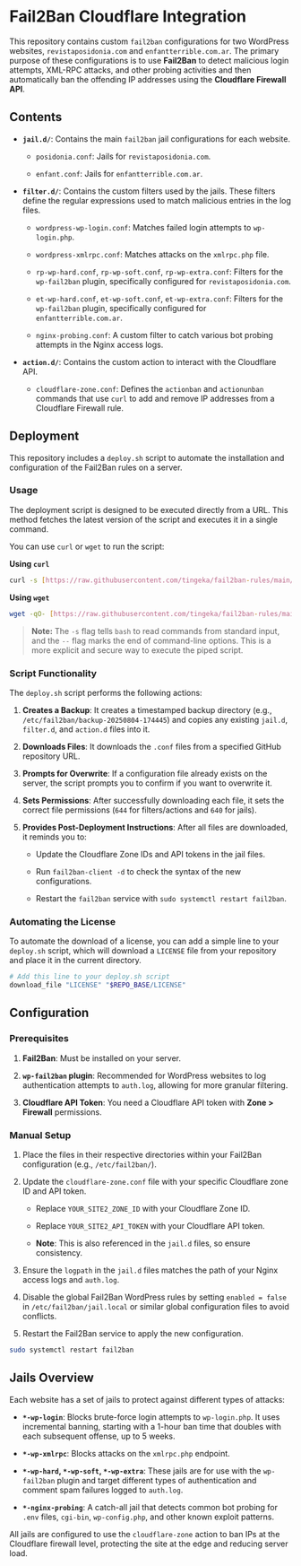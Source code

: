# Fail2Ban Cloudflare Integration

This repository contains custom `fail2ban` configurations for two WordPress websites, `revistaposidonia.com` and `enfantterrible.com.ar`. The primary purpose of these configurations is to use **Fail2Ban** to detect malicious login attempts, XML-RPC attacks, and other probing activities and then automatically ban the offending IP addresses using the **Cloudflare Firewall API**.

## Contents

* **`jail.d/`**: Contains the main `fail2ban` jail configurations for each website.

    * `posidonia.conf`: Jails for `revistaposidonia.com`.

    * `enfant.conf`: Jails for `enfantterrible.com.ar`.

* **`filter.d/`**: Contains the custom filters used by the jails. These filters define the regular expressions used to match malicious entries in the log files.

    * `wordpress-wp-login.conf`: Matches failed login attempts to `wp-login.php`.

    * `wordpress-xmlrpc.conf`: Matches attacks on the `xmlrpc.php` file.

    * `rp-wp-hard.conf`, `rp-wp-soft.conf`, `rp-wp-extra.conf`: Filters for the `wp-fail2ban` plugin, specifically configured for `revistaposidonia.com`.

    * `et-wp-hard.conf`, `et-wp-soft.conf`, `et-wp-extra.conf`: Filters for the `wp-fail2ban` plugin, specifically configured for `enfantterrible.com.ar`.

    * `nginx-probing.conf`: A custom filter to catch various bot probing attempts in the Nginx access logs.

* **`action.d/`**: Contains the custom action to interact with the Cloudflare API.

    * `cloudflare-zone.conf`: Defines the `actionban` and `actionunban` commands that use `curl` to add and remove IP addresses from a Cloudflare Firewall rule.

## Deployment

This repository includes a `deploy.sh` script to automate the installation and configuration of the Fail2Ban rules on a server.

### Usage

The deployment script is designed to be executed directly from a URL. This method fetches the latest version of the script and executes it in a single command.

You can use `curl` or `wget` to run the script:

**Using `curl`**

```bash
curl -s [https://raw.githubusercontent.com/tingeka/fail2ban-rules/main/deploy.sh](https://raw.githubusercontent.com/tingeka/fail2ban-rules/main/deploy.sh) | sudo bash -s --
```

**Using `wget`**

```bash
wget -qO- [https://raw.githubusercontent.com/tingeka/fail2ban-rules/main/deploy.sh](https://raw.githubusercontent.com/tingeka/fail2ban-rules/main/deploy.sh) | sudo bash -s --
```

> **Note:** The `-s` flag tells `bash` to read commands from standard input, and the `--` flag marks the end of command-line options. This is a more explicit and secure way to execute the piped script.

### Script Functionality

The `deploy.sh` script performs the following actions:

1.  **Creates a Backup**: It creates a timestamped backup directory (e.g., `/etc/fail2ban/backup-20250804-174445`) and copies any existing `jail.d`, `filter.d`, and `action.d` files into it.

2.  **Downloads Files**: It downloads the `.conf` files from a specified GitHub repository URL.

3.  **Prompts for Overwrite**: If a configuration file already exists on the server, the script prompts you to confirm if you want to overwrite it.

4.  **Sets Permissions**: After successfully downloading each file, it sets the correct file permissions (`644` for filters/actions and `640` for jails).

5.  **Provides Post-Deployment Instructions**: After all files are downloaded, it reminds you to:

    * Update the Cloudflare Zone IDs and API tokens in the jail files.

    * Run `fail2ban-client -d` to check the syntax of the new configurations.

    * Restart the `fail2ban` service with `sudo systemctl restart fail2ban`.

### Automating the License

To automate the download of a license, you can add a simple line to your `deploy.sh` script, which will download a `LICENSE` file from your repository and place it in the current directory.

```bash
# Add this line to your deploy.sh script
download_file "LICENSE" "$REPO_BASE/LICENSE"
```

## Configuration

### Prerequisites

1.  **Fail2Ban**: Must be installed on your server.

2.  **`wp-fail2ban` plugin**: Recommended for WordPress websites to log authentication attempts to `auth.log`, allowing for more granular filtering.

3.  **Cloudflare API Token**: You need a Cloudflare API token with **Zone > Firewall** permissions.

### Manual Setup

1.  Place the files in their respective directories within your Fail2Ban configuration (e.g., `/etc/fail2ban/`).

2.  Update the `cloudflare-zone.conf` file with your specific Cloudflare zone ID and API token.

    * Replace `YOUR_SITE2_ZONE_ID` with your Cloudflare Zone ID.

    * Replace `YOUR_SITE2_API_TOKEN` with your Cloudflare API token.

    * **Note**: This is also referenced in the `jail.d` files, so ensure consistency.

3.  Ensure the `logpath` in the `jail.d` files matches the path of your Nginx access logs and `auth.log`.

4.  Disable the global Fail2Ban WordPress rules by setting `enabled = false` in `/etc/fail2ban/jail.local` or similar global configuration files to avoid conflicts.

5.  Restart the Fail2Ban service to apply the new configuration.

```bash
sudo systemctl restart fail2ban
```

## Jails Overview

Each website has a set of jails to protect against different types of attacks:

* **`*-wp-login`**: Blocks brute-force login attempts to `wp-login.php`. It uses incremental banning, starting with a 1-hour ban time that doubles with each subsequent offense, up to 5 weeks.

* **`*-wp-xmlrpc`**: Blocks attacks on the `xmlrpc.php` endpoint.

* **`*-wp-hard`, `*-wp-soft`, `*-wp-extra`**: These jails are for use with the `wp-fail2ban` plugin and target different types of authentication and comment spam failures logged to `auth.log`.

* **`*-nginx-probing`**: A catch-all jail that detects common bot probing for `.env` files, `cgi-bin`, `wp-config.php`, and other known exploit patterns.

All jails are configured to use the `cloudflare-zone` action to ban IPs at the Cloudflare firewall level, protecting the site at the edge and reducing server load.
